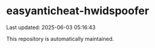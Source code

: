 # easyanticheat-hwidspoofer

Last updated: 2025-06-03 05:16:43

This repository is automatically maintained.
